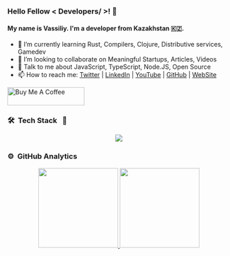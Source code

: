 ### Hello Fellow < Developers/ >! 👋

#### My name is Vassiliy. I'm a developer from Kazakhstan 🇰🇿.

- 🌱 I’m currently learning Rust, Compilers, Clojure, Distributive services, Gamedev
- 👯 I’m looking to collaborate on Meaningful Startups, Articles, Videos
- 💬 Talk to me about JavaScript, TypeScript, Node.JS, Open Source
- 📫 How to reach me: [Twitter](https://twitter.com/b0ndiano) | [LinkedIn](https://www.linkedin.com/in/bondiano/) | [YouTube](https://www.youtube.com/channel/UC6J0C61BITjwaIaXXfhwGrg) | [GitHub](https://github.com/bondiano) | [WebSite](https://bondiano.io/)

<a href="https://www.buymeacoffee.com/bondian0" target="_blank"><img src="https://cdn.buymeacoffee.com/buttons/default-yellow.png" alt="Buy Me A Coffee" height="41" width="174"></a>

### 🛠 &nbsp;Tech Stack &nbsp; 🧰

<p align="center">
  <img src="https://skillicons.dev/icons?i=ts,clojure,rust,golang,godot,react,vue,nestjs,postgres,docker,aws,neovim" />
</p>

### ⚙️ &nbsp;GitHub Analytics

<p align="center">
<a href="https://github.com/bondiano">
  <img height="180em" src="https://github-readme-stats.vercel.app/api?username=bondiano&show_icons=true&theme=algolia&include_all_commits=true&count_private=true"/>
  <img height="180em" src="https://github-readme-stats.vercel.app/api/top-langs/?username=bondiano&layout=compact&langs_count=20&theme=algolia&hide=Jupyter%20Notebook"/>
</a>
</p>

